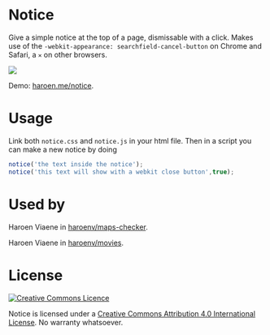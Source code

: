 # Notice

Give a simple notice at the top of a page, dismissable with a click. Makes use of the `-webkit-appearance: searchfield-cancel-button` on Chrome and Safari, a `✕` on other browsers.

![](https://i.imgur.com/grRUtGU.png)

Demo: [haroen.me/notice](https://haroen.me/notice).

# Usage

Link both `notice.css` and `notice.js` in your html file. Then in a script you can make a new notice by doing

```js
notice('the text inside the notice');
notice('this text will show with a webkit close button',true);
```

# Used by

Haroen Viaene in [haroenv/maps-checker](https://github.com/haroenv/maps-checker).

Haroen Viaene in [haroenv/movies](https://github.com/haroenv/movies).


# License

[![Creative Commons Licence](https://i.creativecommons.org/l/by/4.0/88x31.png)](http://creativecommons.org/licenses/by/4.0/)

Notice is licensed under a [Creative Commons Attribution 4.0 International License](http://creativecommons.org/licenses/by/4.0/). No warranty whatsoever.